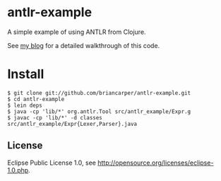 # antlr-example

A simple example of using ANTLR from Clojure.

See [my blog](http://briancarper.net/blog/554/antlr-via-clojure) for a detailed walkthrough of this code.

# Install

    $ git clone git://github.com/briancarper/antlr-example.git
    $ cd antlr-example
    $ lein deps
    $ java -cp 'lib/*' org.antlr.Tool src/antlr_example/Expr.g
    $ javac -cp 'lib/*' -d classes src/antlr_example/Expr{Lexer,Parser}.java

## License

Eclipse Public License 1.0, see http://opensource.org/licenses/eclipse-1.0.php.
